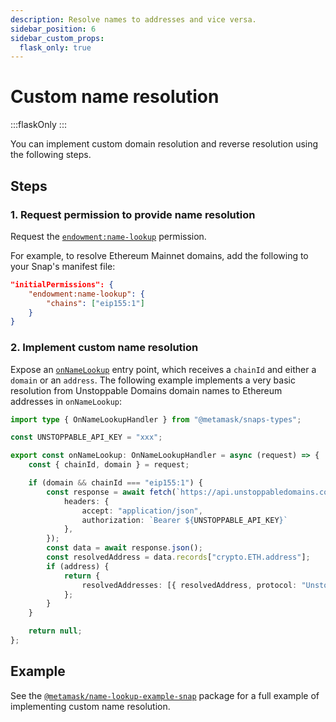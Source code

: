 ```yaml
---
description: Resolve names to addresses and vice versa.
sidebar_position: 6
sidebar_custom_props:
  flask_only: true
---
```


# Custom name resolution

:::flaskOnly
:::

You can implement custom domain resolution and reverse resolution using the following steps.

## Steps

### 1. Request permission to provide name resolution

Request the [`endowment:name-lookup`](../reference/permissions.md#endowmentname-lookup) permission.

For example, to resolve Ethereum Mainnet domains, add the following to your Snap's manifest file:

```json title="snap.manifest.json"
"initialPermissions": {
    "endowment:name-lookup": {
        "chains": ["eip155:1"]
    }
}
```

### 2. Implement custom name resolution

Expose an [`onNameLookup`](../reference/entry-points.md#onnamelookup) entry point, which receives a
`chainId` and either a `domain` or an `address`.
The following example implements a very basic resolution from Unstoppable Domains domain names to
Ethereum addresses in `onNameLookup`:

```typescript title="snap/src/index.ts"
import type { OnNameLookupHandler } from "@metamask/snaps-types";

const UNSTOPPABLE_API_KEY = "xxx";

export const onNameLookup: OnNameLookupHandler = async (request) => {
    const { chainId, domain } = request;

    if (domain && chainId === "eip155:1") {
        const response = await fetch(`https://api.unstoppabledomains.com/resolve/domains/${domain}`, {
            headers: {
                accept: "application/json",
                authorization: `Bearer ${UNSTOPPABLE_API_KEY}`
            },
        });
        const data = await response.json();
        const resolvedAddress = data.records["crypto.ETH.address"];
        if (address) {
            return {
                resolvedAddresses: [{ resolvedAddress, protocol: "Unstoppable Domains" }],
            };
        }
    }

    return null;
};
```

## Example

See the [`@metamask/name-lookup-example-snap`](https://github.com/MetaMask/snaps/tree/main/packages/examples/packages/name-lookup)
package for a full example of implementing custom name resolution.
